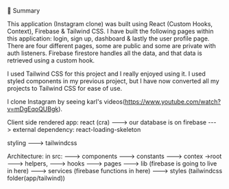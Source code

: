 📣 Summary

This application (Instagram clone) was built using React (Custom Hooks, Context), Firebase & Tailwind CSS. I have built the following pages within this application: login, sign up, dashboard & lastly the user profile page. There are four different pages, some are public and some are private with auth listeners. Firebase firestore handles all the data, and that data is retrieved using a custom hook.

I used Tailwind CSS for this project and I really enjoyed using it. I used styled components in my previous project, but I have now converted all my projects to Tailwind CSS for ease of use. 


I clone Instagram by seeing karl's videos(https://www.youtube.com/watch?v=mDgEqoQUBgk).

Client side rendered app: react (cra)
---> our database is on firebase
---> external dependency: react-loading-skeleton

styling ---> tailwindcss


Architecture:
in src:
---> components
---> constants
---> contex ->root
---> helpers,
---> hooks
---> pages
---> lib (firebase is going to live in here)
---> services (firebase functions in here)
---> styles (tailwindcss folder(app/tailwind))

